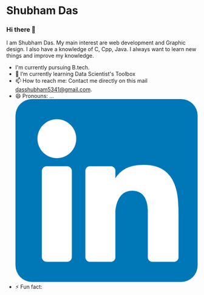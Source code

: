 # Shubham Das

### Hi there 👋
 
I am Shubham Das. My main  interest are web development and Graphic design. I also have a knowledge of C, Cpp, Java. I always want to learn new things and improve my knowledge.



<!--
**dasshubham143/dasshubham143** is a ✨ _special_ ✨ repository because its `README.md` (this file) appears on your GitHub profile.
-->


-  I'm currently pursuing B.tech.
- 🌱 I’m currently learning Data Scientist's Toolbox
- 📫 How to reach me: Contact me directly on this mail dasshubham5341@gmail.com.
- 😄 Pronouns: ...![linkedIn](174857.png)
- ⚡ Fun fact: 

